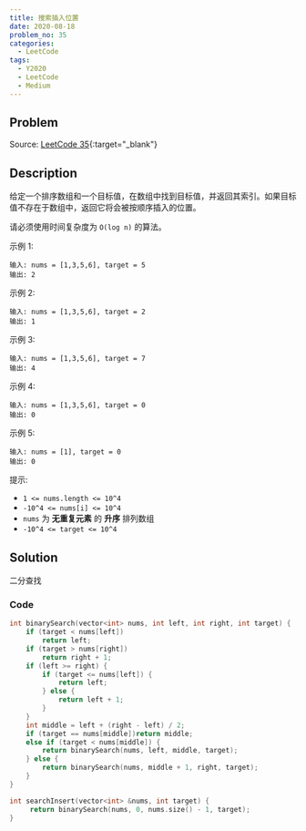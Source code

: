 ```yaml
---
title: 搜索插入位置
date: 2020-08-18
problem_no: 35
categories:
  - LeetCode
tags:
  - Y2020
  - LeetCode
  - Medium
---
```


<!-- Description. -->

<!-- more -->

## Problem

Source: [LeetCode 35](https://leetcode-cn.com/problems/search-insert-position/){:target="_blank"}

## Description

给定一个排序数组和一个目标值，在数组中找到目标值，并返回其索引。如果目标值不存在于数组中，返回它将会被按顺序插入的位置。

请必须使用时间复杂度为 `O(log n)` 的算法。

示例 1:

```text
输入: nums = [1,3,5,6], target = 5
输出: 2
```

示例 2:

```text
输入: nums = [1,3,5,6], target = 2
输出: 1
```

示例 3:

```text
输入: nums = [1,3,5,6], target = 7
输出: 4
```

示例 4:

```text
输入: nums = [1,3,5,6], target = 0
输出: 0
```

示例 5:

```text
输入: nums = [1], target = 0
输出: 0
```

提示:

- `1 <= nums.length <= 10^4`
- `-10^4 <= nums[i] <= 10^4`
- `nums` 为 **无重复元素** 的 **升序** 排列数组
- `-10^4 <= target <= 10^4`

## Solution

二分查找

### Code

```cpp
int binarySearch(vector<int> nums, int left, int right, int target) {
    if (target < nums[left])
        return left;
    if (target > nums[right])
        return right + 1;
    if (left >= right) {
        if (target <= nums[left]) {
            return left;
        } else {
            return left + 1;
        }
    }
    int middle = left + (right - left) / 2;
    if (target == nums[middle])return middle;
    else if (target < nums[middle]) {
        return binarySearch(nums, left, middle, target);
    } else {
        return binarySearch(nums, middle + 1, right, target);
    }
}

int searchInsert(vector<int> &nums, int target) {
     return binarySearch(nums, 0, nums.size() - 1, target);
}
```
